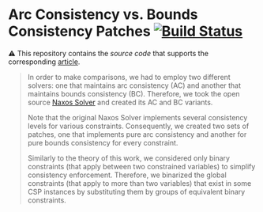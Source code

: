 # Arc Consistency vs. Bounds Consistency Patches [![Build Status](https://travis-ci.org/pothitos/ACvsBC-Solver-Patches.svg?branch=master)](https://travis-ci.org/pothitos/ACvsBC-Solver-Patches)

:warning: This repository contains the _source code_ that
supports the corresponding
[article](https://github.com/pothitos/ACvsBC).

> In order to make comparisons, we had to employ two
> different solvers: one that maintains arc consistency
> (AC) and another that maintains bounds consistency (BC).
> Therefore, we took the open source [Naxos
> Solver](https://github.com/pothitos/naxos) and
> created its AC and BC variants.
> 
> Note that the original Naxos Solver implements several
> consistency levels for various constraints. Consequently,
> we created two sets of patches, one that implements pure
> arc consistency and another for pure bounds consistency
> for every constraint.
> 
> Similarly to the theory of this work, we considered only
> binary constraints (that apply between two constrained
> variables) to simplify consistency enforcement. Therefore,
> we binarized the global constraints (that apply to more
> than two variables) that exist in some CSP instances by
> substituting them by groups of equivalent binary
> constraints.
